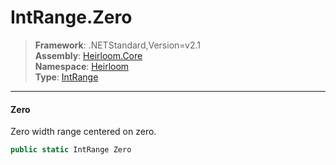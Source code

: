 # IntRange.Zero

> **Framework**: .NETStandard,Version=v2.1  
> **Assembly**: [Heirloom.Core][0]  
> **Namespace**: [Heirloom][0]  
> **Type**: [IntRange][1]  

--------------------------------------------------------------------------------

#### Zero

Zero width range centered on zero.

```cs
public static IntRange Zero
```

[0]: ..\Heirloom.Core.md
[1]: Heirloom.IntRange.md
